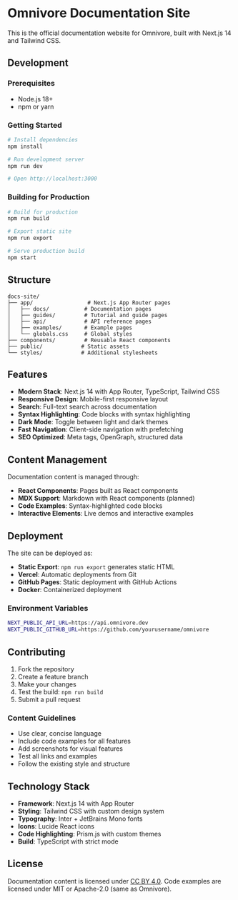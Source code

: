 # Omnivore Documentation Site

This is the official documentation website for Omnivore, built with Next.js 14 and Tailwind CSS.

## Development

### Prerequisites

- Node.js 18+ 
- npm or yarn

### Getting Started

```bash
# Install dependencies
npm install

# Run development server
npm run dev

# Open http://localhost:3000
```

### Building for Production

```bash
# Build for production
npm run build

# Export static site
npm run export

# Serve production build
npm start
```

## Structure

```
docs-site/
├── app/                 # Next.js App Router pages
│   ├── docs/           # Documentation pages
│   ├── guides/         # Tutorial and guide pages  
│   ├── api/            # API reference pages
│   ├── examples/       # Example pages
│   └── globals.css     # Global styles
├── components/         # Reusable React components
├── public/            # Static assets
└── styles/            # Additional stylesheets
```

## Features

- **Modern Stack**: Next.js 14 with App Router, TypeScript, Tailwind CSS
- **Responsive Design**: Mobile-first responsive layout
- **Search**: Full-text search across documentation
- **Syntax Highlighting**: Code blocks with syntax highlighting
- **Dark Mode**: Toggle between light and dark themes
- **Fast Navigation**: Client-side navigation with prefetching
- **SEO Optimized**: Meta tags, OpenGraph, structured data

## Content Management

Documentation content is managed through:
- **React Components**: Pages built as React components
- **MDX Support**: Markdown with React components (planned)
- **Code Examples**: Syntax-highlighted code blocks
- **Interactive Elements**: Live demos and interactive examples

## Deployment

The site can be deployed as:
- **Static Export**: `npm run export` generates static HTML
- **Vercel**: Automatic deployments from Git
- **GitHub Pages**: Static deployment with GitHub Actions
- **Docker**: Containerized deployment

### Environment Variables

```bash
NEXT_PUBLIC_API_URL=https://api.omnivore.dev
NEXT_PUBLIC_GITHUB_URL=https://github.com/yourusername/omnivore
```

## Contributing

1. Fork the repository
2. Create a feature branch
3. Make your changes
4. Test the build: `npm run build`
5. Submit a pull request

### Content Guidelines

- Use clear, concise language
- Include code examples for all features
- Add screenshots for visual features
- Test all links and examples
- Follow the existing style and structure

## Technology Stack

- **Framework**: Next.js 14 with App Router
- **Styling**: Tailwind CSS with custom design system
- **Typography**: Inter + JetBrains Mono fonts
- **Icons**: Lucide React icons
- **Code Highlighting**: Prism.js with custom themes
- **Build**: TypeScript with strict mode

## License

Documentation content is licensed under [CC BY 4.0](https://creativecommons.org/licenses/by/4.0/).
Code examples are licensed under MIT or Apache-2.0 (same as Omnivore).